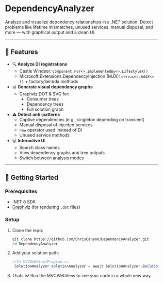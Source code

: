 # DependencyAnalyzer

Analyze and visualize dependency relationships in a .NET solution. Detect problems like lifetime mismatches, unused services, manual disposal, and more — with graphical output and a clean UI.

---

## 🔧 Features

- 🔍 **Analyze DI registrations**
  - Castle Windsor: `Component.For<>.ImplementedBy<>.LifestyleX()`
  - Microsoft.Extensions.DependencyInjection (M.DI): `services.AddX<>()` + factory/lambda methods
- 📊 **Generate visual dependency graphs**
  - Graphviz DOT & SVG for:
    - Consumer trees
    - Dependency trees
    - Full solution graph
- ⚠️ **Detect anti-patterns**
  - Captive dependencies (e.g., singleton depending on transient)
  - Manual disposal of injected services
  - `new` operator used instead of DI
  - Unused service methods
- 💻 **Interactive UI**
  - Search class names
  - View dependency graphs and tree outputs
  - Switch between analysis modes

---

## 🚀 Getting Started

### Prerequisites

- .NET 8 SDK
- [Graphviz](https://graphviz.org/) (for rendering `.dot` files)

### Setup

1. Clone the repo:
   ```bash
   git clone https://github.com/ChrisCanyon/DependencyAnalyzer.git
   cd DependencyAnalyzer

2. Add your solution path:
   ```csharp
   //In MVCWebView/Program.cs
    SolutionAnalyzer solutionAnalyzer = await SolutionAnalyzer.BuildSolutionAnalyzer("C:\\PathToYour\\Solution.sln");
3. Thats is!
   Run the MVCWebView to see your code in a whole new way

